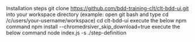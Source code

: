 Installation steps
git clone https://github.com/bdd-training-clt/clt-bdd-ui.git into your workspace directory (example: open git bash and type cd /c/users/your-username/workspace)
cd clt-bdd-ui
execute the below npm command
npm install --chromedrsiver_skip_download=true
execute the below command 
node index.js -s ./step-definition

